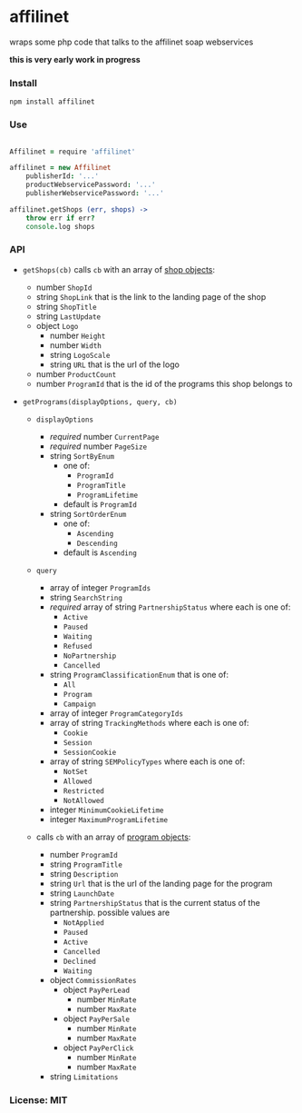 # affilinet

wraps some php code that talks to the affilinet soap webservices

**this is very early work in progress**

### Install

    npm install affilinet

### Use

```coffeescript

Affilinet = require 'affilinet'

affilinet = new Affilinet
    publisherId: '...'
    productWebservicePassword: '...'
    publisherWebservicePassword: '...'

affilinet.getShops (err, shops) ->
    throw err if err?
    console.log shops
```

### API

- `getShops(cb)` calls `cb` with an array of [shop objects](http://developer.affili.net/PortalData/1/Resources/pdfs/product_web_services_v3.0/GetShopListV3.pdf):
    - number `ShopId`
    - string `ShopLink` that is the link to the landing page of the shop
    - string `ShopTitle`
    - string `LastUpdate`
    - object `Logo`
        - number `Height`
        - number `Width`
        - string `LogoScale`
        - string `URL` that is the url of the logo
    - number `ProductCount`
    - number `ProgramId` that is the id of the programs this shop belongs to

- `getPrograms(displayOptions, query, cb)`
    - `displayOptions`
        - *required* number `CurrentPage`
        - *required* number `PageSize`
        - string `SortByEnum`
            - one of:
                - `ProgramId`
                - `ProgramTitle`
                - `ProgramLifetime`
            - default is `ProgramId`
        - string `SortOrderEnum`
            - one of:
                - `Ascending`
                - `Descending`
            - default is `Ascending`
    - `query`
        - array of integer `ProgramIds`
        - string `SearchString`
        - *required* array of string `PartnershipStatus` where each is one of:
            - `Active`
            - `Paused`
            - `Waiting`
            - `Refused`
            - `NoPartnership`
            - `Cancelled`
        - string `ProgramClassificationEnum` that is one of:
            - `All`
            - `Program`
            - `Campaign`
        - array of integer `ProgramCategoryIds`
        - array of string `TrackingMethods` where each is one of:
            - `Cookie`
            - `Session`
            - `SessionCookie`
        - array of string `SEMPolicyTypes` where each is one of:
            - `NotSet`
            - `Allowed`
            - `Restricted`
            - `NotAllowed`
        - integer `MinimumCookieLifetime`
        - integer `MaximumProgramLifetime`

    - calls `cb` with an array of [program objects](http://developer.affili.net/Portaldata/1/Resources/pdfs/Documentation_GetPrograms.pdf):
        - number `ProgramId`
        - string `ProgramTitle`
        - string `Description`
        - string `Url` that is the url of the landing page for the program
        - string `LaunchDate`
        - string `PartnershipStatus` that is the current status of the partnership. possible values are
            - `NotApplied`
            - `Paused`
            - `Active`
            - `Cancelled`
            - `Declined`
            - `Waiting`
        - object `CommissionRates`
            - object `PayPerLead`
                - number `MinRate`
                - number `MaxRate`
            - object `PayPerSale`
                - number `MinRate`
                - number `MaxRate`
            - object `PayPerClick`
                - number `MinRate`
                - number `MaxRate`
        - string `Limitations`

### License: MIT
